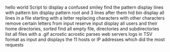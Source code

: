 hello world
Script to display a confused smiley
find the pattern
display lines with pattern bin
display pattern root and 3 lines after them
hid bin
display all lines in a file starting with a letter
replacing characters with other characters
remove certain letters from input
reserve input
display all users and their home directories, sorted
find all empty file, directories and subdirectories
list all files with a .gif
acrostic
acrostic
parses web servers logs in TSV format as input and displays the 11 hosts or IP addresses which did the most requests
